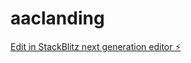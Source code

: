 # aaclanding

[Edit in StackBlitz next generation editor ⚡️](https://stackblitz.com/~/github.com/supreetsharma/aaclanding)